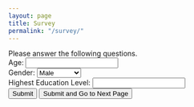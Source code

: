 ```yaml
---
layout: page
title: Survey
permalink: "/survey/"
---
```


<head>
    <title>Participant Demographics</title>
</head>
<body>
    <div class="container">
            Please answer the following questions. 
        <form action="submit_demographics.php" method="post">
            <label for="age">Age:</label>
            <input type="text" name="age" id="age" required><br>
            <label for="gender">Gender:</label>
            <select name="gender" id="gender" required>
                <option value="male">Male</option>
                <option value="female">Female</option>
                <option value="non-binary">Non-binary</option>
                <option value="other">Other</option>
            </select><br>
            <label for="education">Highest Education Level:</label>
            <input type="text" name="education" id="education" required><br>
            <!-- Add more form fields here -->
            <input type="submit" value="Submit">
            <input type="submit" value="Submit and Go to Next Page">
        </form>
    </div>
</body>
